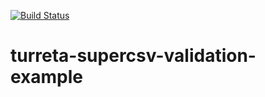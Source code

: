 [![Build Status](https://travis-ci.org/Turreta/turreta-supercsv-validation-example.svg?branch=master)](https://travis-ci.org/Turreta/turreta-supercsv-validation-example)
# turreta-supercsv-validation-example
